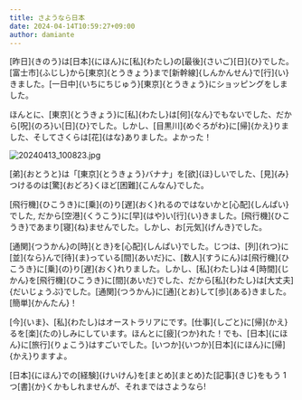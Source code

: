```yaml
---
title: さようなら日本
date: 2024-04-14T10:59:27+09:00
author: damiante
---
```

[昨日]{きのう}は[日本]{にほん}に[私]{わたし}の[最後]{さいご}[日]{ひ}でした。[富士市]{ふじし}から[東京]{とうきょう}まで[新幹線]{しんかんせん}で[行]{い}きました。[一日中]{いちにちじゅう}[東京]{とうきょう}にショッピングをしました。

ほんとに、[東京]{とうきょう}に[私]{わたし}は[何]{なん}でもないでした、だから[呪]{のろ}い[日]{ひ}でした。しかし、[目黒川]{めぐろがわ}に[帰]{かえ}りました、そしてさくらは[花]{はな}ありました。よかった！

![20240413_100823.jpg](https://github.com/devhou-se/www-jp/assets/12438044/28095afc-b0f2-4b25-bc30-2b79f3a6b9da)

[弟]{おとうと}は「[東京]{とうきょう}バナナ」を[欲]{ほ}しいでした、[見]{み}つけるのは[驚]{おどろ}くほど[困難]{こんなん}でした。

[飛行機]{ひこうき}に[乗]{の}り[遅]{おく}れるのではないかと[心配]{しんぱい}でした, だから[空港]{くうこう}に[早]{はや}い[行]{い}きました。[飛行機]{ひこうき}であまり[寝]{ね}ませんでした。しかし、お[元気]{げんき}でした。

[通関]{つうかん}の[時]{とき}を[心配]{しんぱい}でした。じつは、[列]{れつ}に[並]{なら}んで[待]{ま}っている[間]{あいだ}に、[数人]{すうにん}は[飛行機]{ひこうき}に[乗]{の}り[遅]{おく}れりました。しかし、[私]{わたし}は４[時間]{じかん}を[飛行機]{ひこうき}に[間]{あいだ}でした、だから[私]{わたし}は[大丈夫]{だいじょうぶ}でした。[通関]{つうかん}に[通]{とお}して[歩]{ある}きました。[簡単]{かんたん}！

[今]{いま}、[私]{わたし}はオーストラリアにです。[仕事]{しごと}に[帰]{かえ}るを[楽]{たの}しみにしています。ほんとに[疲]{つか}れた！でも、[日本]{にほん}に[旅行]{りょこう}はすごいでした。[いつか]{いつか}[日本]{にほん}に[帰]{かえ}りますよ。

[日本]{にほん}での[経験]{けいけん}を[まとめ]{まとめ}た[記事]{きじ}をもう 1 つ[書]{か}くかもしれませんが、それまではさようなら!